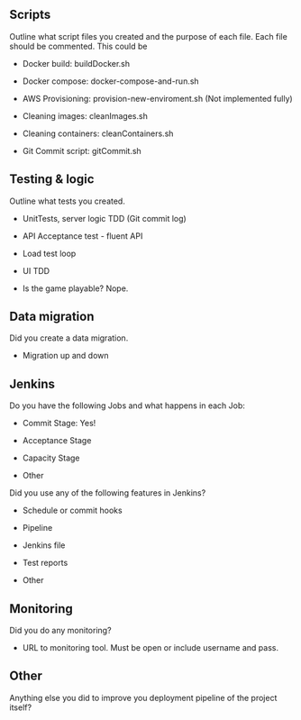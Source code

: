 ## Scripts

Outline what script files you created and the purpose of each file. Each file should be commented. This could be

- Docker build: buildDocker.sh

- Docker compose: docker-compose-and-run.sh

- AWS Provisioning: provision-new-enviroment.sh (Not implemented fully)

- Cleaning images: cleanImages.sh

- Cleaning containers: cleanContainers.sh

- Git Commit script: gitCommit.sh



## Testing & logic

Outline what tests you created.

- UnitTests, server logic TDD (Git commit log)

- API Acceptance test - fluent API

- Load test loop

- UI TDD

- Is the game playable? Nope.



## Data migration

Did you create a data migration.

- Migration up and down



## Jenkins

Do you have the following Jobs and what happens in each Job:

- Commit Stage: Yes! 

- Acceptance Stage

- Capacity Stage

- Other



Did you use any of the following features in Jenkins?

- Schedule or commit hooks

- Pipeline

- Jenkins file

- Test reports

- Other



## Monitoring

Did you do any monitoring?

- URL to monitoring tool. Must be open or include username and pass.



## Other

Anything else you did to improve you deployment pipeline of the project itself?
